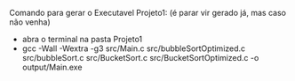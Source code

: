 Comando para gerar o Executavel Projeto1: (é parar vir gerado já, mas caso não venha)
- abra o terminal na pasta Projeto1
- gcc -Wall -Wextra -g3 src/Main.c src/bubbleSortOptimized.c src/bubbleSort.c src/BucketSort.c src/BucketSortOptimized.c -o output/Main.exe
